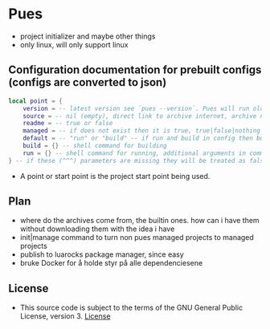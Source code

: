 # Pues
- project initializer and maybe other things
- only linux, will only support linux

## Configuration documentation for prebuilt configs (configs are converted to json)
```lua
local point = {
    version = -- latest version see `pues --version`. Pues will run older version configs, but will come with a confirmation that the user wants to run an older config
    source = -- nil (empty), direct link to archive internet, archive name without extention (will find it from the .pues/points folder) **must be tar.gz** archive
    readme = -- true or false
    managed = -- if does not exist then it is true, true|false|nothing
    default = -- "run" or "build" -- if run and build in config then build will be default if none is set or build if only build and so on
    build = {} -- shell command for building
    run = {} -- shell command for running, additional arguments in command are supplied to first entry in `run`
} -- if these (^^^) parameters are missing they will be treated as false or nil
```

- A point or start point is the project start point being used.

## Plan
- where do the archives come from, the builtin ones. how can i have them without downloading them with the idea i have
- init|manage command to turn non pues managed projects to managed projects
- publish to luarocks package manager, since easy
- bruke Docker for å holde styr på alle dependenciesene

## License
- This source code is subject to the terms of the GNU General Public License, version 3. [License](./LICENSE.md)

